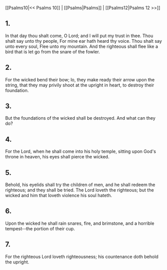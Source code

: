 [[Psalms10|<< Psalms 10]] | [[Psalms|Psalms]] | [[Psalms12|Psalms 12 >>]]
## 1.
In that day thou shalt come, O Lord; and I will put my trust in thee. Thou shalt say unto thy people, For mine ear hath heard thy voice. Thou shalt say unto every soul, Flee unto my mountain. And the righteous shall flee like a bird that is let go from the snare of the fowler.
## 2.
For the wicked bend their bow; lo, they make ready their arrow upon the string, that they may privily shoot at the upright in heart, to destroy their foundation.
## 3.
But the foundations of the wicked shall be destroyed. And what can they do?
## 4.
For the Lord, when he shall come into his holy temple, sitting upon God\'s throne in heaven, his eyes shall pierce the wicked.
## 5.
Behold, his eyelids shall try the children of men, and he shall redeem the righteous; and they shall be tried. The Lord loveth the righteous; but the wicked and him that loveth violence his soul hateth.
## 6.
Upon the wicked he shall rain snares, fire, and brimstone, and a horrible tempest\--the portion of their cup.
## 7.
For the righteous Lord loveth righteousness; his countenance doth behold the upright.


